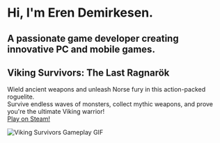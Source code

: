 # Hi, I'm Eren Demirkesen.  
## A passionate game developer creating innovative PC and mobile games.

## Viking Survivors: The Last Ragnarök  
Wield ancient weapons and unleash Norse fury in this action-packed roguelite.  
Survive endless waves of monsters, collect mythic weapons, and prove you're the ultimate Viking warrior!  
[Play on Steam!](https://store.steampowered.com/app/3137800/Viking_Survivors_The_Last_Ragnark/)

<img src="assets/Viking-gif.gif" alt="Viking Survivors Gameplay GIF"/>

